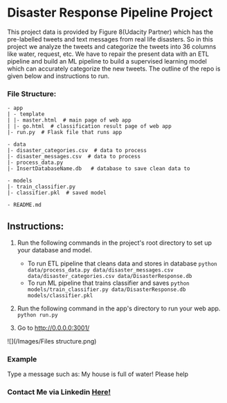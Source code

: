 # Disaster Response Pipeline Project

This project data is provided by Figure 8(Udacity Partner) which has the pre-labelled tweets and text messages from real life disasters. So in this project we analyze the tweets and categorize the tweets into 36 columns like water, request, etc. We have to repair the present data with an ETL pipeline and build an ML pipeline to build a supervised learning model which can accurately categorize the new tweets. The outline of the repo is given below and instructions to run.

### File Structure:

	- app
	| - template
	| |- master.html  # main page of web app
	| |- go.html  # classification result page of web app
	|- run.py  # Flask file that runs app

	- data
	|- disaster_categories.csv  # data to process 
	|- disaster_messages.csv  # data to process
	|- process_data.py
	|- InsertDatabaseName.db   # database to save clean data to

	- models
	|- train_classifier.py
	|- classifier.pkl  # saved model 

	- README.md

## Instructions:
1. Run the following commands in the project's root directory to set up your database and model.

    - To run ETL pipeline that cleans data and stores in database
        `python data/process_data.py data/disaster_messages.csv data/disaster_categories.csv data/DisasterResponse.db`
    - To run ML pipeline that trains classifier and saves
        `python models/train_classifier.py data/DisasterResponse.db models/classifier.pkl`

2. Run the following command in the app's directory to run your web app.
    `python run.py`

3. Go to http://0.0.0.0:3001/

![](/Images/Files structure.png)

### Example 

Type a message such as: My house is full of water! Please help

 
### Contact Me via Linkedin <a href="https://www.linkedin.com/in/kaushik-tummalapalli/">Here!</a>

